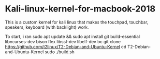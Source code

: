 # Kali-linux-kernel-for-macbook-2018
This is a custom kernel for kali linux that makes the touchpad, touchbar, speakers, keyboard (with backlight) work.


To start, i ran sudo apt update && sudo apt install git build-essential libncurses-dev bison flex libssl-dev libelf-dev bc
git clone https://github.com/t2linux/T2-Debian-and-Ubuntu-Kernel
cd T2-Debian-and-Ubuntu-Kernel
sudo ./build.sh
